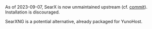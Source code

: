 As of 2023-09-07, SearX is now unmaintained upstream (cf. [commit](https://github.com/searx/searx/commit/276ffd3f01cdd823f75676c51231fad4040059d3)). 
Installation is discouraged.

SearXNG is a potential alternative, already packaged for YunoHost.
